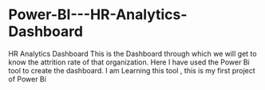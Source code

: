 # Power-BI---HR-Analytics-Dashboard
HR Analytics Dashboard
This is the Dashboard through which we will get to know the attrition rate of that organization.
Here I have used the Power Bi tool to create the dashboard. 
I am Learning this tool , this is my first project of Power Bi
